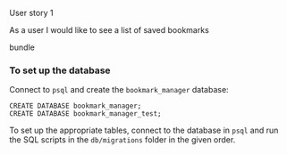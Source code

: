 User story 1

As a user
I would like to see a list of saved bookmarks

bundle
```	```


 ### To set up the database

 Connect to `psql` and create the `bookmark_manager` database:

 ```
CREATE DATABASE bookmark_manager;
CREATE DATABASE bookmark_manager_test;
```

 To set up the appropriate tables, connect to the database in `psql` and run the SQL scripts in the `db/migrations` folder in the given order.

